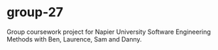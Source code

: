 # group-27
Group coursework project for Napier University Software Engineering Methods with Ben, Laurence, Sam and Danny.
